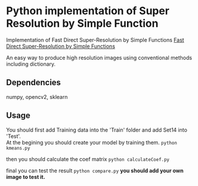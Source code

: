# Python implementation of Super Resolution by Simple Function
Implementation of Fast Direct Super-Resolution by Simple Functions [Fast Direct Super-Resolution by Simple Functions](http://faculty.ucmerced.edu/mhyang/papers/iccv13_superresolution.pdf)

An easy way to produce high resolution images using conventional methods including dictionary.

## Dependencies
numpy, opencv2, sklearn

## Usage
You should first add Training data into the 'Train' folder and add Set14 into 'Test'.  
At the begining you should create your model by training them. 
`python kmeans.py`

then you should calculate the coef matrix
`python calculateCoef.py`

final you can test the result
`python compare.py`
**you should add your own image to test it.**

